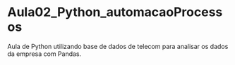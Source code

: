 # Aula02_Python_automacaoProcessos
 Aula de Python utilizando base de dados de telecom para analisar os dados da empresa com Pandas.
